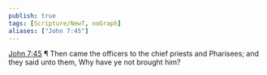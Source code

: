 ```yaml
---
publish: true
tags: [Scripture/NewT, noGraph]
aliases: ["John 7:45"]
---
```

[John 7:45](https://churchofjesuschrist.org/study/scriptures/nt/john/7?lang=eng&id=p45#p45) ¶ Then came the officers to the chief priests and Pharisees; and they said unto them, Why have ye not brought him?
